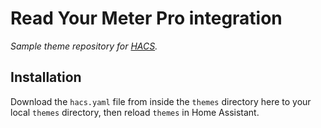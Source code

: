 # Read Your Meter Pro integration

_Sample theme repository for [HACS](https://github.com/custom-components/hacs)._

## Installation

Download the `hacs.yaml` file from inside the `themes` directory here to your local `themes` directory, then reload `themes` in Home Assistant.
